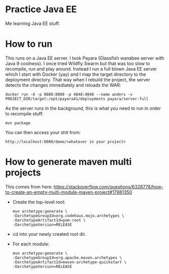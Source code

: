 Practice Java EE
================

Me learning Java EE stuff.

How to run
==========

This runs on a Java EE server. I took Payara (Glassfish wanabee server with Java 9 coolness). I once tried Wildfly Swarm but that was too slow to recompile, run and play around. Instead I run a full blown Java EE server which I start with Docker (yay) and I map the target directory to the deployment directory. That way when I rebuild the project, the server detects the changes immediately and reloads the WAR:

    docker run -d -p 8080:8080 -p 4848:4848 --name anders -v PROJECT_DIR/target:/opt/payara41/deployments payara/server-full

As the server runs in the background, this is what you need to run in order to recompile stuff:

    mvn package

You can then access your shit from:

    http://localhost:8080/demo/<whatever in your project>

How to generate maven multi projects
====================================

This comes from here: https://stackoverflow.com/questions/6328778/how-to-create-an-empty-multi-module-maven-project#17981350

- Create the top-level root:

      mvn archetype:generate \
      -DarchetypeGroupId=org.codehaus.mojo.archetypes \
      -DarchetypeArtifactId=pom-root \
      -DarchetypeVersion=RELEASE
    
- cd into your newly created root dir.

- For each module:

      mvn archetype:generate \
      -DarchetypeGroupId=org.apache.maven.archetypes \
      -DarchetypeArtifactId=maven-archetype-quickstart \
      -DarchetypeVersion=RELEASE